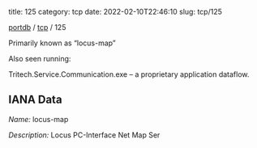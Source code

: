 title: 125
category: tcp
date: 2022-02-10T22:46:10
slug: tcp/125

[portdb](/) / [tcp](/category/tcp.html) / 125


Primarily known as “locus-map”

Also seen running:

Tritech.Service.Communication.exe – a proprietary application dataflow.

## IANA Data

_Name:_ locus-map

_Description:_ Locus PC-Interface Net Map Ser

